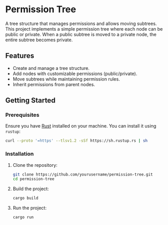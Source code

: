 # Permission Tree

A tree structure that manages permissions and allows moving subtrees. This project implements a simple permission tree where each node can be public or private. When a public subtree is moved to a private node, the entire subtree becomes private.

## Features

- Create and manage a tree structure.
- Add nodes with customizable permissions (public/private).
- Move subtrees while maintaining permission rules.
- Inherit permissions from parent nodes.

## Getting Started

### Prerequisites

Ensure you have [Rust](https://www.rust-lang.org/) installed on your machine. You can install it using `rustup`:

```sh
curl --proto '=https' --tlsv1.2 -sSf https://sh.rustup.rs | sh
```

### Installation

1. Clone the repository:

    ```sh
    git clone https://github.com/yourusername/permission-tree.git
    cd permission-tree
    ```

2. Build the project:
    
    ```sh
    cargo build
    ```

3. Run the project:

    ```sh
    cargo run
    ```

